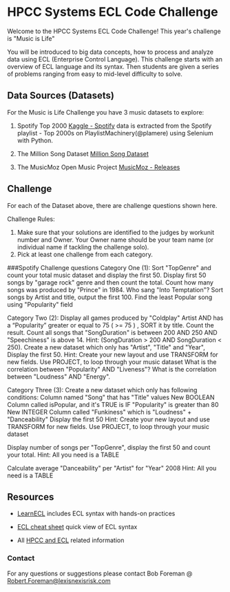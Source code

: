 # HPCC Systems ECL Code Challenge

Welcome to the HPCC Systems ECL Code Challenge!
This year's challenge is "Music is Life" 

You will be introduced to big data concepts, how to process and analyze data using ECL (Enterprise Control Language). This challenge starts with an overview of ECL language and its syntax. Then  students are given a series of problems ranging  from easy to mid-level difficulty to solve. 

## Data Sources (Datasets)

For the Music is Life Challenge you have 3 music datasets to explore:

1. Spotify Top 2000
[Kaggle - Spotify](https://www.kaggle.com/iamsumat/spotify-top-2000s-mega-dataset) data is extracted from the Spotify playlist - Top 2000s on PlaylistMachinery(@plamere) using Selenium with Python.

2. The Million Song Dataset
[Million Song Dataset](http://millionsongdataset.com/)

3. The MusicMoz Open Music Project
[MusicMoz - Releases](https://musicmoz.org)
 
## Challenge 
For each of the Dataset above, there are challenge questions shown here.

Challenge Rules:
1. Make sure that your solutions are identified to the judges by workunit number and Owner. Your Owner name should be your team name (or individual name if tackling the challenge solo).
2. Pick at least one challenge from each category.

###Spotify Challenge questions
Category One (1):
Sort "TopGenre" and count your total music dataset and display the first 50.
Display first 50 songs by "garage rock" genre and then count the total.
Count how many songs was produced by "Prince" in 1984.
Who sang "Into Temptation"?
Sort songs by Artist and title, output the first 100.
Find the least Popular song using "Popularity" field

Category Two (2):
Display all games produced by "Coldplay" Artist AND has a “Popularity” greater or equal to 75 ( >= 75 ) , SORT it by title. Count the result.
Count all songs that "SongDuration" is between 200 AND 250 AND "Speechiness" is above 14. Hint: (SongDuration  > 200 AND  SongDuration < 250).
Create a new dataset which only has "Artist", "Title" and "Year", Display the first 50. Hint: Create your new layout and use TRANSFORM for new fields. Use PROJECT, to loop through your music dataset
What is the correlation between "Popularity" AND "Liveness"? What is the correlation between "Loudness" AND "Energy". 

Category Three (3):
Create a new dataset which only has following conditions:
Column named "Song" that has "Title" values
New BOOLEAN Column called isPopular, and it's TRUE is IF "Popularity" is greater than 80
New INTEGER Column called "Funkiness" which is "Loudness" + "Danceability"
Display the first 50
Hint:
Create your new layout and use TRANSFORM for new fields.
Use PROJECT, to loop through your music dataset

Display number of songs per "TopGenre", display the first 50 and count your total. Hint: All you need is a TABLE

Calculate average "Danceability" per "Artist" for "Year" 2008 Hint: All you need is a TABLE



## Resources

- [LearnECL](https://learn.hpccsystems.com/) includes ECL syntax with hands-on practices

- [ECL cheat sheet](https://github.com/hpccsystems-solutions-lab/CodeDay-Challenges/blob/main/CloudIDE-Setup.pdf) quick view of ECL syntax

- All  [HPCC and ECL](https://hpccsystems.com/training/documentation) related information


### Contact
For any questions or suggestions please contact Bob Foreman @ Robert.Foreman@lexisnexisrisk.com